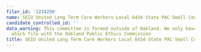 ```yaml
---
filer_id: '1234250'
name: SEIU United Long Term Care Workers Local 6434 State PAC Small Contributor Committee
candidate_controlled_id: ''
data_warning: This committee is formed outside of Oakland. We only have data on committees
  which file with the Oakland Public Ethics Commission
title: SEIU United Long Term Care Workers Local 6434 State PAC Small Contributor Committee
---
```

